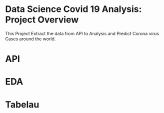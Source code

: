 # Data Science Covid 19 Analysis: Project Overview
This Project Extract the data from API to Analysis and Predict Corona virus Cases around the world.

# API 


# EDA 


# Tabelau 
